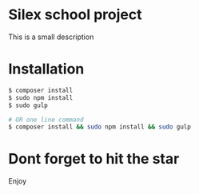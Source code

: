 # Silex school project
This is a small description

# Installation

```sh
$ composer install
$ sudo npm install
$ sudo gulp

# OR one line command
$ composer install && sudo npm install && sudo gulp
```


# Dont forget to hit the star
Enjoy
